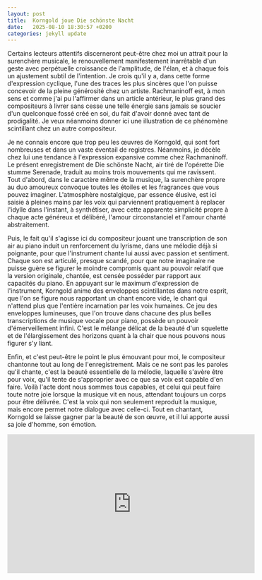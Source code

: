 ```yaml
---
layout: post
title:  Korngold joue Die schönste Nacht
date:   2025-08-10 18:30:57 +0200
categories: jekyll update
---
```


Certains lecteurs attentifs discerneront peut-être chez moi un attrait pour la surenchère musicale, le renouvellement manifestement inarrêtable d'un geste avec perpétuelle croissance de l'amplitude, de l'élan, et à chaque fois un ajustement subtil de l'intention. Je crois qu'il y a, dans cette forme d'expression cyclique, l'une des traces les plus sincères que l'on puisse concevoir de la pleine générosité chez un artiste. Rachmaninoff est, à mon sens et comme j'ai pu l'affirmer dans un article antérieur, le plus grand des compositeurs à livrer sans cesse une telle énergie sans jamais se soucier d'un quelconque fossé créé en soi, du fait d'avoir donné avec tant de prodigalité. Je veux néanmoins donner ici une illustration de ce phénomène scintillant chez un autre compositeur.

Je ne connais encore que trop peu les œuvres de Korngold, qui sont fort nombreuses et dans un vaste éventail de registres. Néanmoins, je décèle chez lui une tendance à l'expression expansive comme chez Rachmaninoff. Le présent enregistrement de Die schönste Nacht, air tiré de l'opérette Die stumme Serenade, traduit au moins trois mouvements qui me ravissent. Tout d'abord, dans le caractère même de la musique, la surenchère propre au duo amoureux convoque toutes les étoiles et les fragrances que vous pouvez imaginer. L'atmosphère nostalgique, par essence élusive, est ici saisie à pleines mains par les voix qui parviennent pratiquement à replacer l'idylle dans l'instant, à synthétiser, avec cette apparente simplicité propre à chaque acte généreux et délibéré, l'amour circonstanciel et l'amour chanté abstraitement.

Puis, le fait qu'il s'agisse ici du compositeur jouant une transcription de son air au piano induit un renforcement du lyrisme, dans une mélodie déjà si poignante, pour que l'instrument chante lui aussi avec passion et sentiment. Chaque son est articulé, presque scandé, pour que notre imaginaire ne puisse guère se figurer le moindre compromis quant au pouvoir relatif que la version originale, chantée, est censée posséder par rapport aux capacités du piano. En appuyant sur le maximum d'expression de l'instrument, Korngold anime des enveloppes scintillantes dans notre esprit, que l'on se figure nous rapportant un chant encore vide, le chant qui n'attend plus que l'entière incarnation par les voix humaines. Ce jeu des enveloppes lumineuses, que l'on trouve dans chacune des plus belles transcriptions de musique vocale pour piano, possède un pouvoir d'émerveillement infini. C'est le mélange délicat de la beauté d'un squelette et de l'élargissement des horizons quant à la chair que nous pouvons nous figurer s'y liant.

Enfin, et c'est peut-être le point le plus émouvant pour moi, le compositeur chantonne tout au long de l'enregistrement. Mais ce ne sont pas les paroles qu'il chante, c'est la beauté essentielle de la mélodie, laquelle s'avère être pour voix, qu'il tente de s'approprier avec ce que sa voix est capable d'en faire. Voilà l'acte dont nous sommes tous capables, et celui qui peut faire toute notre joie lorsque la musique vit en nous, attendant toujours un corps pour être délivrée. C'est la voix qui non seulement reproduit la musique, mais encore permet notre dialogue avec celle-ci. Tout en chantant, Korngold se laisse gagner par la beauté de son œuvre, et il lui apporte aussi sa joie d'homme, son émotion. 

<iframe width="560" height="315" src="https://www.youtube.com/embed/NXDuBKvQ8-U?si=TwAVthAzqyIsF1XD" title="YouTube video player" frameborder="0" allow="accelerometer; autoplay; clipboard-write; encrypted-media; gyroscope; picture-in-picture; web-share" referrerpolicy="strict-origin-when-cross-origin" allowfullscreen></iframe>